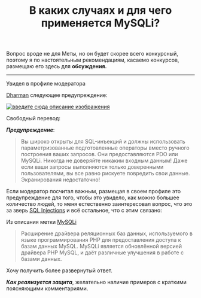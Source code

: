 ﻿---
title: "В каких случаях и для чего применяется MySQLi?"
se.owner.user_id: 28748
se.owner.display_name: "Alexandr_TT"
se.owner.link: "https://ru.meta.stackoverflow.com/users/28748/alexandr-tt"
se.link: "https://ru.meta.stackoverflow.com/questions/14606/%d0%92-%d0%ba%d0%b0%d0%ba%d0%b8%d1%85-%d1%81%d0%bb%d1%83%d1%87%d0%b0%d1%8f%d1%85-%d0%b8-%d0%b4%d0%bb%d1%8f-%d1%87%d0%b5%d0%b3%d0%be-%d0%bf%d1%80%d0%b8%d0%bc%d0%b5%d0%bd%d1%8f%d0%b5%d1%82%d1%81%d1%8f-mysqli"
se.question_id: 14606
se.post_type: question
---
<p>Вопрос вроде не для Меты, но он будет скорее всего конкурсный, поэтому я по настоятельным рекомендациям, касаемо конкурсов, размещаю его здесь для <strong>обсуждения.</strong></p>
<hr>
Увидел в профиле модератора        
<p><a href="https://stackoverflow.com/users/1839439/dharman">Dharman</a>  следующее предупреждение:</p>
<p><a href="https://i.sstatic.net/V69vwthF.png" rel="nofollow noreferrer"><img src="https://i.sstatic.net/V69vwthF.png" alt="введите сюда описание изображения" /></a></p>
<p>Свободный перевод:</p>
<p><em><strong>Предупреждение</strong></em>:</p>
<blockquote>
<p>Вы широко открыты для SQL-инъекций и должны использовать
параметризованные подготовленные операторы вместо ручного построения
ваших запросов. Они предоставляются PDO или MySQLi. Никогда не
доверяйте никаким входным данным! Даже если ваши запросы выполняются
только доверенными пользователями, вы все равно рискуете повредить
свои данные. Экранирования недостаточно!</p>
</blockquote>
<p>Если модератор посчитал  важным, размещая в своем профиле это предупреждение  для того, чтобы это увидело, как можно большее количество людей, то меня естественно заинтересовал вопрос, что это за зверь <a href="https://www.php.net/manual/en/security.database.sql-injection.php" rel="nofollow noreferrer">SQL Injections</a> и всё остальное, что с этим связано:</p>
<p>Из описания метки <a href="https://ru.stackoverflow.com/questions/tagged/mysqli">MySQLi</a></p>
<blockquote>
<p>Расширение драйвера реляционных баз данных, используемого в языке
программирования PHP для предоставления доступа к базам данных MySQL.
MySQLi является обновлённой версией драйвера PHP MySQL, и даёт
различные улучшения в работе с базами данных.</p>
</blockquote>
<p>Хочу получить более развернутый ответ.</p>
<p><em><strong>Как  реализуется защита</strong></em>, желательно наличие примеров с краткими поясняющими комментариями.</p>
